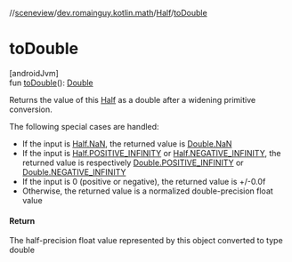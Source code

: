 //[sceneview](../../../index.md)/[dev.romainguy.kotlin.math](../index.md)/[Half](index.md)/[toDouble](to-double.md)

# toDouble

[androidJvm]\
fun [toDouble](to-double.md)(): [Double](https://kotlinlang.org/api/latest/jvm/stdlib/kotlin/-double/index.html)

Returns the value of this [Half](index.md) as a double after a widening primitive conversion.

The following special cases are handled:

- 
   If the input is [Half.NaN](-companion/-na-n.md), the returned value is [Double.NaN](https://kotlinlang.org/api/latest/jvm/stdlib/kotlin/-double/-na-n.html)
- 
   If the input is [Half.POSITIVE_INFINITY](-companion/-p-o-s-i-t-i-v-e_-i-n-f-i-n-i-t-y.md) or [Half.NEGATIVE_INFINITY](-companion/-n-e-g-a-t-i-v-e_-i-n-f-i-n-i-t-y.md), the returned value is respectively [Double.POSITIVE_INFINITY](https://kotlinlang.org/api/latest/jvm/stdlib/kotlin/-double/-p-o-s-i-t-i-v-e_-i-n-f-i-n-i-t-y.html) or [Double.NEGATIVE_INFINITY](https://kotlinlang.org/api/latest/jvm/stdlib/kotlin/-double/-n-e-g-a-t-i-v-e_-i-n-f-i-n-i-t-y.html)
- 
   If the input is 0 (positive or negative), the returned value is +/-0.0f
- 
   Otherwise, the returned value is a normalized double-precision float value

#### Return

The half-precision float value represented by this object converted to type double
